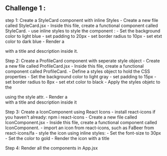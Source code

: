 ## Challenge 1 :

step 1: Create a StyleCard component with inline Styles - Create a new file called StyleCard.jsx - Inside this file, create a functional component called StyleCard. - use inline styles to style the component : - Set the background color to light blue - set padding to 20px - set border radius to 10px - set etxt color to dark blue - Render a <div> with a title and description inside it.

Step 2: Create a ProfileCard component with seperate style object - Create a new file called ProfileCard.jsx - Inside this file, create a functional component called ProfileCard. - Define a styles object to hold the CSS properties - Set the background color to light gray - set padding to 15px - set border radius to 8px - set etxt color to black - Apply the styles objetc to the <div> using the style attr. - Render a <div> with a title and description inside it

Step 3: Create a IconComponent using React Icons - install react-icons if you haven't already:
npm i react-icons - Create a new file called IconComponent.jsx - Inside this file, create a functional component called IconComponent. - import an icon from react-icons, such as FaBeer from react-icons/fa - style the icon using inline styles: - Set the font-size to 30px - Set the color to gold - Render the icon with a title

Step 4: Render all the components in App.jsx
